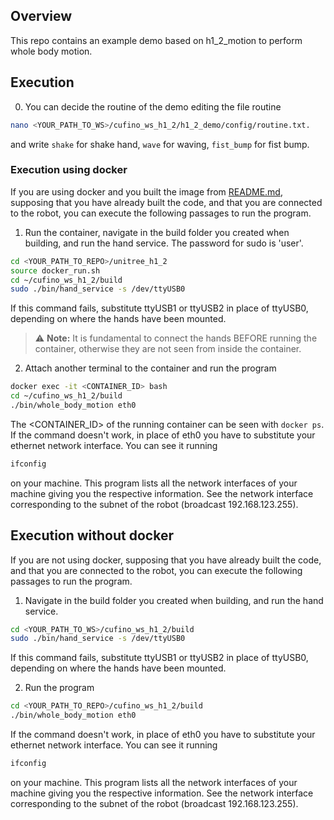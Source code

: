 <!-- GETTING STARTED -->
## Overview
This repo contains an example demo based on h1_2_motion to perform whole body motion.
 

## Execution
0. You can decide the routine of the demo editing the file routine
```sh
nano <YOUR_PATH_TO_WS>/cufino_ws_h1_2/h1_2_demo/config/routine.txt. 
```
and write `shake` for shake hand, `wave` for waving, `fist_bump` for fist bump.

### Execution using docker
If you are using docker and you built the image from [README.md](./../../README.md), supposing that you have already built the code, and that you are connected to the robot, you can execute the following passages to run the program.

1. Run the container, navigate in the build folder you created when building, and run the hand service. The password for sudo is 'user'.
```sh
cd <YOUR_PATH_TO_REPO>/unitree_h1_2
source docker_run.sh
cd ~/cufino_ws_h1_2/build
sudo ./bin/hand_service -s /dev/ttyUSB0
```
If this command fails, substitute ttyUSB1 or ttyUSB2 in place of ttyUSB0, depending on where the hands have been mounted.
> ⚠️ **Note:** It is fundamental to connect the hands BEFORE running the container, otherwise they are not seen from inside the container.


2. Attach another terminal to the container and run the program
```sh
docker exec -it <CONTAINER_ID> bash
cd ~/cufino_ws_h1_2/build
./bin/whole_body_motion eth0
```
The <CONTAINER_ID> of the running container can be seen with `docker ps`.
If the command doesn't work, in place of eth0 you have to substitute your ethernet network interface. You can see it running
```sh
ifconfig
```
on your machine. This program lists all the network interfaces of your machine giving you the respective information. See the network interface corresponding to the subnet of the robot (broadcast 192.168.123.255).

## Execution without docker
If you are not using docker, supposing that you have already built the code, and that you are connected to the robot, you can execute the following passages to run the program.
1. Navigate in the build folder you created when building, and run the hand service.
```sh
cd <YOUR_PATH_TO_WS>/cufino_ws_h1_2/build
sudo ./bin/hand_service -s /dev/ttyUSB0
```
If this command fails, substitute ttyUSB1 or ttyUSB2 in place of ttyUSB0, depending on where the hands have been mounted.


2. Run the program
```sh
cd <YOUR_PATH_TO_REPO>/cufino_ws_h1_2/build
./bin/whole_body_motion eth0
```
If the command doesn't work, in place of eth0 you have to substitute your ethernet network interface. You can see it running
```sh
ifconfig
```
on your machine. This program lists all the network interfaces of your machine giving you the respective information. See the network interface corresponding to the subnet of the robot (broadcast 192.168.123.255).


   
   
   
   
   
   
   
   
   
   
   
   
   
   
   

